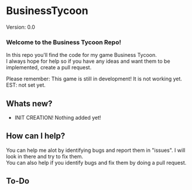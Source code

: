 # BusinessTycoon
Version: 0.0

### Welcome to the Business Tycoon Repo!
In this repo you'll find the code for my game Business Tycoon.  
I always hope for help so if you have any ideas and want them to be implemented, create a pull request.  

Please remember: This game is still in development! It is not working yet.  
EST: not set yet.
  
## Whats new?
- INIT CREATION! Nothing added yet!   
  
## How can I help?
You can help me alot by identifying bugs and report them in "issues". I will look in there and try to fix them.  
You can also help if you identify bugs and fix them by doing a pull request.  

## To-Do
